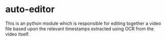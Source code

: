 # auto-editor
This is an python module which is responsible for editing together a video file based upon the relevant timestamps extracted using OCR from the video itself.

